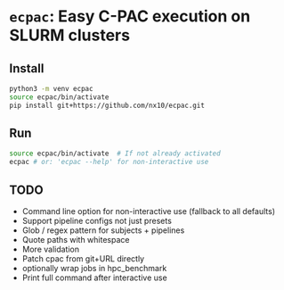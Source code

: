 # `ecpac`: Easy C-PAC execution on SLURM clusters

## Install

```sh
python3 -m venv ecpac
source ecpac/bin/activate
pip install git+https://github.com/nx10/ecpac.git
```

## Run

```sh
source ecpac/bin/activate  # If not already activated
ecpac # or: 'ecpac --help' for non-interactive use 
```

## TODO

- Command line option for non-interactive use (fallback to all defaults)
- Support pipeline configs not just presets
- Glob / regex pattern for subjects + pipelines
- Quote paths with whitespace
- More validation
- Patch cpac from git+URL directly
- optionally wrap jobs in hpc_benchmark
- Print full command after interactive use 